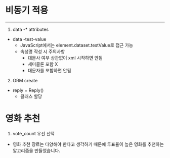 # 비동기 적용
------
1. data -* attributes
- data -test-value 
  - JavaScript에서는 element.dataset.testValue로 접근 가능
  - 속성명 작성 시 주의사항
    - 대문사 여부 상관없이 xml 시작하면 안됨
    - 세미콜론 포함 X
    - 대문자를 포함하면 안됨


2. ORM create
- reply = Reply()
  - 클래스 할당





# 영화 추천
1. vote_count 우선 선택
- 영화 추천 장르는 다양해야 한다고 생각하기 때문에 투표율이 높은 영화를 추천하는 알고리즘을 만들었습니다.
